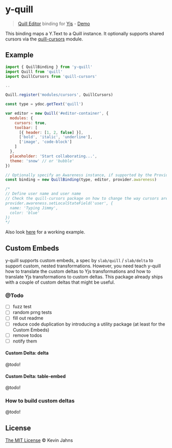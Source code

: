 # y-quill

> [Quill Editor](https://quilljs.com/) binding for [Yjs](https://github.com/y-js/yjs) - [Demo](https://demos.yjs.dev/quill/quill.html)

This binding maps a Y.Text to a Quill instance. It optionally supports shared cursors via
the [quill-cursors](https://github.com/reedsy/quill-cursors) module.

## Example

```js
import { QuillBinding } from 'y-quill'
import Quill from 'quill'
import QuillCursors from 'quill-cursors'

..

Quill.register('modules/cursors', QuillCursors)

const type = ydoc.getText('quill')

var editor = new Quill('#editor-container', {
  modules: {
    cursors: true,
    toolbar: [
      [{ header: [1, 2, false] }],
      ['bold', 'italic', 'underline'],
      ['image', 'code-block']
    ]
  },
  placeholder: 'Start collaborating...',
  theme: 'snow' // or 'bubble'
})

// Optionally specify an Awareness instance, if supported by the Provider
const binding = new QuillBinding(type, editor, provider.awareness)

/*
// Define user name and user name
// Check the quill-cursors package on how to change the way cursors are rendered
provider.awareness.setLocalStateField('user', {
  name: 'Typing Jimmy',
  color: 'blue'
})
*/

```

Also look [here](https://github.com/y-js/yjs-demos/tree/master/quill) for a working example.

## Custom Embeds

y-quill supports custom embeds, a spec by `slab/quill` / `slab/delta` to support
custom, nested transformations. However, you need teach y-quill how to translate
the custom deltas to Yjs transformations and how to translate Yjs
transformations to custom deltas. This package already ships with a couple of
custom deltas that might be useful. 

### @Todo
- [ ] fuzz test
- [ ] random prng tests
- [ ] fill out readme
- [ ] reduce code duplication by introducing a utility package (at least for the
      Custom Embeds)
- [ ] remove todos
- [ ] notify them

#### Custom Delta: delta

@todo!

#### Custom Delta: table-embed

@todo!

### How to build custom deltas

@todo!

## License

[The MIT License](./LICENSE) © Kevin Jahns
